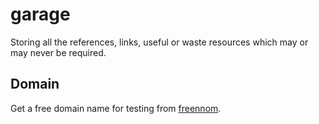 # garage
Storing all the references, links, useful or waste resources which may or may never be required.

## Domain
Get a free domain name for testing from [freennom](https://www.freenom.com/).
